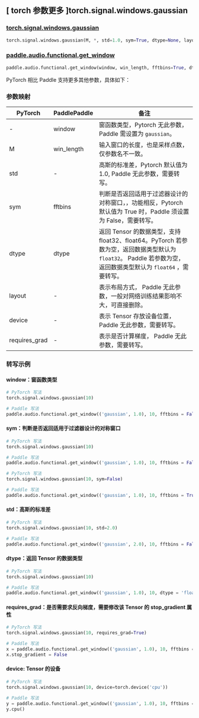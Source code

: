 ## [ torch 参数更多 ]torch.signal.windows.gaussian
### [torch.signal.windows.gaussian](https://pytorch.org/docs/stable/generated/torch.signal.windows.gaussian.html)

```python
torch.signal.windows.gaussian(M, *, std=1.0, sym=True, dtype=None, layout=torch.strided, device=None, requires_grad=False)
```

### [paddle.audio.functional.get_window](https://www.paddlepaddle.org.cn/documentation/docs/zh/2.6/api/paddle/audio/functional/get_window_cn.html#get-window)

```python
paddle.audio.functional.get_window(window, win_length, fftbins=True, dtype='float64')
```

PyTorch 相比 Paddle 支持更多其他参数，具体如下：
### 参数映射

| PyTorch       | PaddlePaddle | 备注                                                   |
| ------------- | ------------ | ------------------------------------------------------ |
| - | window |  窗函数类型，Pytorch 无此参数，Paddle 需设置为 `gaussian`。 |
| M  | win_length            | 输入窗口的长度，也是采样点数，仅参数名不一致。 |
| std  | -            | 高斯的标准差，Pytorch 默认值为 1.0, Paddle 无此参数，需要转写。 |
| sym        | fftbins       | 判断是否返回适用于过滤器设计的对称窗口，，功能相反，Pytorch 默认值为 True 时，Paddle 须设置为 False，需要转写。  |
| dtype        | dtype | 返回 Tensor 的数据类型，支持 float32、float64。PyTorch 若参数为空，返回数据类型默认为 `float32`。 Paddle 若参数为空，返回数据类型默认为 `float64` ，需要转写。|
| layout | -| 表示布局方式， Paddle 无此参数，一般对网络训练结果影响不大，可直接删除。 |
| device | - | 表示 Tensor 存放设备位置，Paddle 无此参数，需要转写。 |
| requires_grad | - | 表示是否计算梯度， Paddle 无此参数，需要转写。 |

### 转写示例

#### window：窗函数类型
```python
# PyTorch 写法
torch.signal.windows.gaussian(10)

# Paddle 写法
paddle.audio.functional.get_window(('gaussian', 1.0), 10, fftbins = False)
```

#### sym：判断是否返回适用于过滤器设计的对称窗口
```python
# PyTorch 写法
torch.signal.windows.gaussian(10)

# Paddle 写法
paddle.audio.functional.get_window(('gaussian', 1.0), 10, fftbins = False)
```

```python
# PyTorch 写法
torch.signal.windows.gaussian(10, sym=False)

# Paddle 写法
paddle.audio.functional.get_window(('gaussian', 1.0), 10, fftbins = True)
```

#### std：高斯的标准差
```python
# PyTorch 写法
torch.signal.windows.gaussian(10, std=2.0)

# Paddle 写法
paddle.audio.functional.get_window(('gaussian', 2.0), 10, fftbins = False)
```

#### dtype：返回 Tensor 的数据类型
```python
# PyTorch 写法
torch.signal.windows.gaussian(10)

# Paddle 写法
paddle.audio.functional.get_window(('gaussian', 1.0), 10, dtype = 'float32', fftbins = False)
```

#### requires_grad：是否需要求反向梯度，需要修改该 Tensor 的 stop_gradient 属性
```python
# PyTorch 写法
torch.signal.windows.gaussian(10, requires_grad=True)

# Paddle 写法
x = paddle.audio.functional.get_window(('gaussian', 1.0), 10, fftbins = False)
x.stop_gradient = False
```

#### device: Tensor 的设备
```python
# PyTorch 写法
torch.signal.windows.gaussian(10, device=torch.device('cpu'))

# Paddle 写法
y = paddle.audio.functional.get_window(('gaussian', 1.0), 10, fftbins = False)
y.cpu()
```
